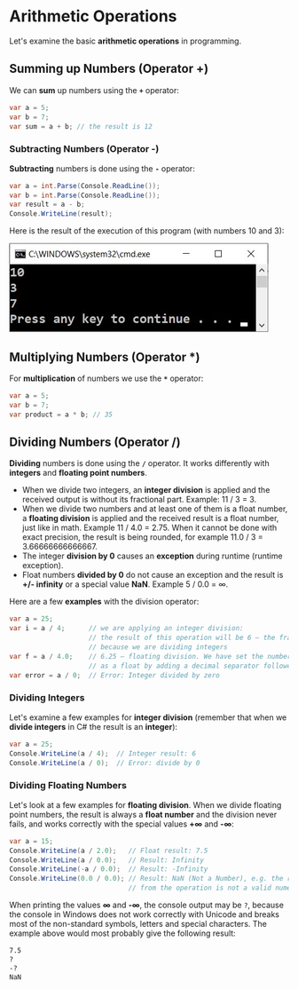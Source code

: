 # Arithmetic Operations

Let's examine the basic **arithmetic operations** in programming.

## Summing up Numbers \(Operator +\)

We can **sum** up numbers using the **`+`** operator:

```csharp
var a = 5;
var b = 7;
var sum = a + b; // the result is 12
```

### Subtracting Numbers \(Operator -\)

**Subtracting** numbers is done using the **`-`** operator:

```csharp
var a = int.Parse(Console.ReadLine());
var b = int.Parse(Console.ReadLine());
var result = a - b;
Console.WriteLine(result);
```

Here is the result of the execution of this program \(with numbers 10 and 3\):

![](/assets/chapter-2-images/00.Subtracting-01.jpg)

## Multiplying Numbers \(Operator \*\)

For **multiplication** of numbers we use the **`*`** operator:

```csharp
var a = 5;
var b = 7;
var product = a * b; // 35
```

## Dividing Numbers \(Operator /\)

**Dividing** numbers is done using the **`/`** operator. It works differently with **integers** and **floating point numbers**.

* When we divide two integers, an **integer division** is applied and the received output is without its fractional part. Example: 11 / 3 = 3.
* When we divide two numbers and at least one of them is a float number, a **floating division** is applied and the received result is a float number, just like in math. Example 11 / 4.0 = 2.75.  When it cannot be done with exact precision, the result is being rounded, for example 11.0 / 3 = 3.66666666666667.
* The integer **division by 0** causes an **exception** during runtime \(runtime exception\).
* Float numbers **divided by 0** do not cause an exception and the result is  **+/- infinity** or a special value  **NaN**. Example 5 / 0.0 = ∞.

Here are a few **examples** with the division operator:

```csharp
var a = 25;
var i = a / 4;      // we are applying an integer division:
                    // the result of this operation will be 6 – the fractional part will be cut, 
                    // because we are dividing integers
var f = a / 4.0;    // 6.25 – floating division. We have set the number 4 to be interpreted 
                    // as a float by adding a decimal separator followed by zero 
var error = a / 0;  // Error: Integer divided by zero
```

### Dividing Integers

Let's examine a few examples for **integer division** \(remember that when we **divide integers** in C\# the result is an **integer**\):

```csharp
var a = 25;
Console.WriteLine(a / 4);  // Integer result: 6
Console.WriteLine(a / 0);  // Error: divide by 0
```

### Dividing Floating Numbers

Let's look at a few examples for **floating division**. When we divide floating point numbers, the result is always a **float number** and the division never fails, and works correctly with the special values **+∞** and **-∞**:

```csharp
var a = 15;
Console.WriteLine(a / 2.0);   // Float result: 7.5
Console.WriteLine(a / 0.0);   // Result: Infinity
Console.WriteLine(-a / 0.0);  // Result: -Infinity
Console.WriteLine(0.0 / 0.0); // Result: NaN (Not a Number), e.g. the result
                              // from the operation is not a valid numeric value
```

When printing the values  **∞** and **-∞**, the console output may be `?`, because the console in Windows does not work correctly with Unicode and breaks most of the non-standard symbols, letters and special characters. The example above would most probably give the following result:

```
7.5
?
-?
NaN
```



